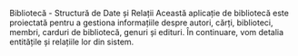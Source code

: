 Bibliotecă - Structură de Date și Relații
Această aplicație de bibliotecă este proiectată pentru a gestiona informațiile despre autori, cărți, biblioteci, membri, carduri de bibliotecă, genuri și edituri. În continuare, vom detalia entitățile și relațiile lor din sistem.
